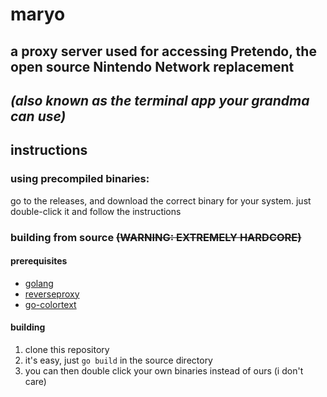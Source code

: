 # maryo
## a proxy server used for accessing Pretendo, the open source Nintendo Network replacement
## *(also known as the terminal app your grandma can use)*

## instructions

### using precompiled binaries:
go to the releases, and download the
correct binary for your system. just double-click
it and follow the instructions

### building from source ~~(WARNING: EXTREMELY HARDCORE)~~
#### prerequisites
- [golang](https://golang.org/)
- [reverseproxy](https://github.com/cssivision/reverseproxy)
- [go-colortext](https://github.com/daviddengcn/go-colortext)

#### building
1. clone this repository
2. it's easy, just `go build` in the source directory
3. you can then double click your own binaries instead of ours (i don't care)
